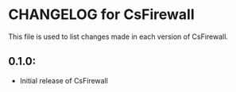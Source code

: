 # CHANGELOG for CsFirewall

This file is used to list changes made in each version of CsFirewall.

## 0.1.0:

* Initial release of CsFirewall

